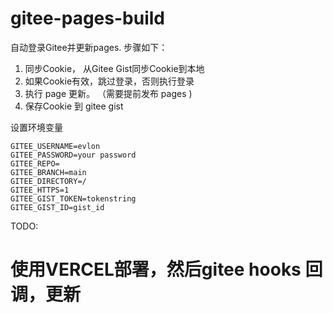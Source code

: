 # gitee-pages-build
自动登录Gitee并更新pages.
步骤如下：
1. 同步Cookie， 从Gitee Gist同步Cookie到本地
2. 如果Cookie有效，跳过登录，否则执行登录
3. 执行 page 更新。 （需要提前发布 pages )
4. 保存Cookie 到 gitee gist



设置环境变量
```
GITEE_USERNAME=evlon
GITEE_PASSWORD=your password
GITEE_REPO=
GITEE_BRANCH=main
GITEE_DIRECTORY=/
GITEE_HTTPS=1
GITEE_GIST_TOKEN=tokenstring
GITEE_GIST_ID=gist_id
```

TODO:
# 使用VERCEL部署，然后gitee hooks 回调，更新